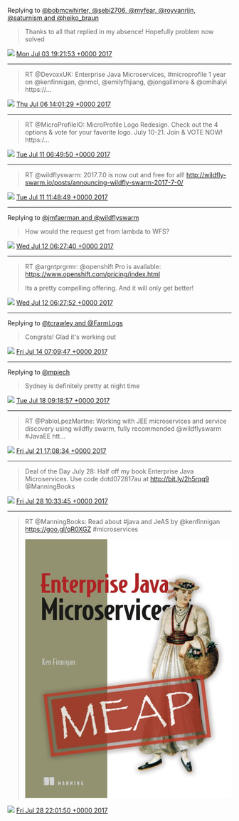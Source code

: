 Replying to [@bobmcwhirter, @sebi2706, @myfear, @royvanrijn, @saturnism and @heiko_braun](https://twitter.com/bobmcwhirter/status/880424453141876736)

> Thanks to all that replied in my absence! Hopefully problem now solved

<img src="/images/twitter/media/tweet.ico" width="12" /> [Mon Jul 03 19:21:53 +0000 2017](https://twitter.com/kenfinnigan/status/881956179664150528)

----

> RT @DevoxxUK: Enterprise Java Microservices, #microprofile 1 year on @kenfinnigan, @nmcl, @emilyfhjiang, @jongallimore &amp; @omihalyi https://…

<img src="/images/twitter/media/tweet.ico" width="12" /> [Thu Jul 06 14:01:29 +0000 2017](https://twitter.com/kenfinnigan/status/882962709666574337)

----

> RT @MicroProfileIO: MicroProfile Logo Redesign. Check out the 4 options &amp; vote for your favorite logo. July 10-21. Join &amp; VOTE NOW! https:/…

<img src="/images/twitter/media/tweet.ico" width="12" /> [Tue Jul 11 06:49:50 +0000 2017](https://twitter.com/kenfinnigan/status/884666022602690561)

----

> RT @wildflyswarm: 2017.7.0 is now out and free for all! http://wildfly-swarm.io/posts/announcing-wildfly-swarm-2017-7-0/

<img src="/images/twitter/media/tweet.ico" width="12" /> [Tue Jul 11 11:48:49 +0000 2017](https://twitter.com/kenfinnigan/status/884741263022583809)

----

Replying to [@jmfaerman and @wildflyswarm](https://twitter.com/faermanj/status/884915371681214466)

> How would the request get from lambda to WFS?

<img src="/images/twitter/media/tweet.ico" width="12" /> [Wed Jul 12 06:27:40 +0000 2017](https://twitter.com/kenfinnigan/status/885022830898925568)

----

> RT @argntprgrmr: @openshift Pro is available: https://www.openshift.com/pricing/index.html
> 
> Its a pretty compelling offering.  And it will only get better!

<img src="/images/twitter/media/tweet.ico" width="12" /> [Wed Jul 12 06:27:52 +0000 2017](https://twitter.com/kenfinnigan/status/885022881104752643)

----

Replying to [@tcrawley and @FarmLogs](https://twitter.com/tcrawley/status/885672201411756032)

> Congrats! Glad it's working out

<img src="/images/twitter/media/tweet.ico" width="12" /> [Fri Jul 14 07:09:47 +0000 2017](https://twitter.com/kenfinnigan/status/885758207800602625)

----

Replying to [@mpiech](https://twitter.com/mpiech/status/887239875266785281)

> Sydney is definitely pretty at night time

<img src="/images/twitter/media/tweet.ico" width="12" /> [Tue Jul 18 09:18:57 +0000 2017](https://twitter.com/kenfinnigan/status/887240263235665920)

----

> RT @PabloLpezMartne: Working with JEE microservices and service discovery using wildfly swarm, fully recommended @wildflyswarm  #JavaEE htt…

<img src="/images/twitter/media/tweet.ico" width="12" /> [Fri Jul 21 17:08:34 +0000 2017](https://twitter.com/kenfinnigan/status/888445610206081024)

----

> Deal of the Day July 28: Half off my book Enterprise Java Microservices. Use code dotd072817au at http://bit.ly/2h5rqq9 @ManningBooks

<img src="/images/twitter/media/tweet.ico" width="12" /> [Fri Jul 28 10:33:45 +0000 2017](https://twitter.com/kenfinnigan/status/890882966947332096)

----

> RT @ManningBooks: Read about #java and JeAS by @kenfinnigan https://goo.gl/qR0XGZ #microservices 
> 
> ![](/images/twitter/media/891056128179810305-DF1-luOXUAISX6C.jpg)

<img src="/images/twitter/media/tweet.ico" width="12" /> [Fri Jul 28 22:01:50 +0000 2017](https://twitter.com/kenfinnigan/status/891056128179810305)